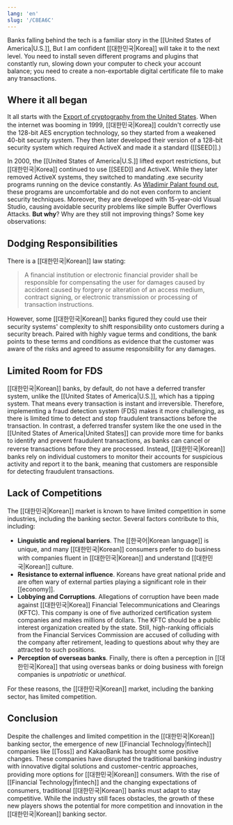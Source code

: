```yaml
---
lang: 'en'
slug: '/C8EA6C'
---
```


Banks falling behind the tech is a familiar story in the [[United States of America|U.S.]], But I am confident [[대한민국|Korea]] will take it to the next level. You need to install seven different programs and plugins that constantly run, slowing down your computer to check your account balance; you need to create a non-exportable digital certificate file to make any transactions.

## Where it all began

It all starts with the [Export of cryptography from the United States](https://en.wikipedia.org/wiki/Export_of_cryptography_from_the_United_States). When the internet was booming in 1999, [[대한민국|Korea]] couldn't correctly use the 128-bit AES encryption technology, so they started from a weakened 40-bit security system. They then later developed their version of a 128-bit security system which required ActiveX and made it a standard ([[SEED]].)

In 2000, the [[United States of America|U.S.]] lifted export restrictions, but [[대한민국|Korea]] continued to use [[SEED]] and ActiveX. While they later removed ActiveX systems, they switched to mandating .exe security programs running on the device constantly. As [Wladimir Palant found out](https://palant.info/2023/01/02/south-koreas-online-security-dead-end/), these programs are uncomfortable and do not even conform to ancient security techniques. Moreover, they are developed with 15-year-old Visual Studio, causing avoidable security problems like simple Buffer Overflows Attacks. **But why**? Why are they still not improving things? Some key observations:

## Dodging Responsibilities

There is a [[대한민국|Korean]] law stating:

> A financial institution or electronic financial provider shall be responsible for compensating the user for damages caused by accident caused by forgery or alteration of an access medium, contract signing, or electronic transmission or processing of transaction instructions.

However, some [[대한민국|Korean]] banks figured they could use their security systems' complexity to shift responsibility onto customers during a security breach. Paired with highly vague terms and conditions, the bank points to these terms and conditions as evidence that the customer was aware of the risks and agreed to assume responsibility for any damages.

## Limited Room for FDS

[[대한민국|Korean]] banks, by default, do not have a deferred transfer system, unlike the [[United States of America|U.S.]], which has a tipping system. That means every transaction is instant and irreversible. Therefore, implementing a fraud detection system (FDS) makes it more challenging, as there is limited time to detect and stop fraudulent transactions before the transaction. In contrast, a deferred transfer system like the one used in the [[United States of America|United States]] can provide more time for banks to identify and prevent fraudulent transactions, as banks can cancel or reverse transactions before they are processed. Instead, [[대한민국|Korean]] banks rely on individual customers to monitor their accounts for suspicious activity and report it to the bank, meaning that customers are responsible for detecting fraudulent transactions.

## Lack of Competitions

The [[대한민국|Korean]] market is known to have limited competition in some industries, including the banking sector. Several factors contribute to this, including:

- **Linguistic and regional barriers**. The [[한국어|Korean language]] is unique, and many [[대한민국|Korean]] consumers prefer to do business with companies fluent in [[대한민국|Korean]] and understand [[대한민국|Korean]] culture.
- **Resistance to external influence**. Koreans have great national pride and are often wary of external parties playing a significant role in their [[economy]].
- **Lobbying and Corruptions**. Allegations of corruption have been made against [[대한민국|Korea]] Financial Telecommunications and Clearings (KFTC). This company is one of five authorized certification system companies and makes millions of dollars. The KFTC should be a public interest organization created by the state. Still, high-ranking officials from the Financial Services Commission are accused of colluding with the company after retirement, leading to questions about why they are attracted to such positions.
- **Perception of overseas banks**. Finally, there is often a perception in [[대한민국|Korea]] that using overseas banks or doing business with foreign companies is _unpatriotic_ or _unethical_.

For these reasons, the [[대한민국|Korean]] market, including the banking sector, has limited competition.

## Conclusion

Despite the challenges and limited competition in the [[대한민국|Korean]] banking sector, the emergence of new [[Financial Technology|fintech]] companies like [[Toss]] and KakaoBank has brought some positive changes. These companies have disrupted the traditional banking industry with innovative digital solutions and customer-centric approaches, providing more options for [[대한민국|Korean]] consumers. With the rise of [[Financial Technology|fintech]] and the changing expectations of consumers, traditional [[대한민국|Korean]] banks must adapt to stay competitive. While the industry still faces obstacles, the growth of these new players shows the potential for more competition and innovation in the [[대한민국|Korean]] banking sector.
